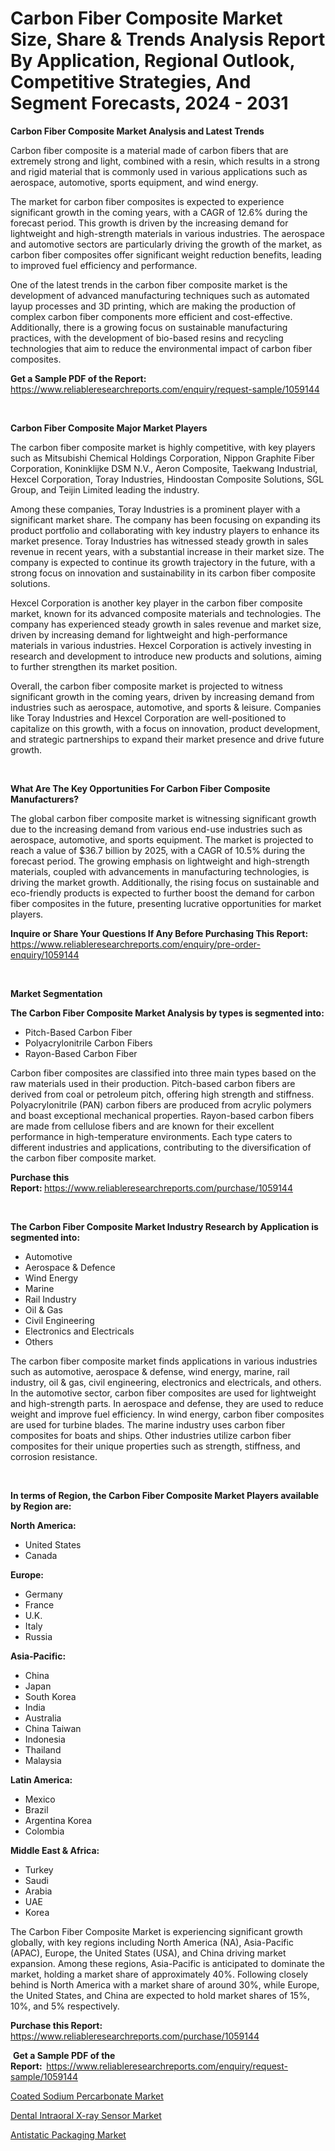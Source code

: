 <p><h1>Carbon Fiber Composite Market Size, Share & Trends Analysis Report By Application, Regional Outlook, Competitive Strategies, And Segment Forecasts, 2024 - 2031</h1></p><p><strong>Carbon Fiber Composite Market Analysis and Latest Trends</strong></p>
<p><p>Carbon fiber composite is a material made of carbon fibers that are extremely strong and light, combined with a resin, which results in a strong and rigid material that is commonly used in various applications such as aerospace, automotive, sports equipment, and wind energy.</p><p>The market for carbon fiber composites is expected to experience significant growth in the coming years, with a CAGR of 12.6% during the forecast period. This growth is driven by the increasing demand for lightweight and high-strength materials in various industries. The aerospace and automotive sectors are particularly driving the growth of the market, as carbon fiber composites offer significant weight reduction benefits, leading to improved fuel efficiency and performance.</p><p>One of the latest trends in the carbon fiber composite market is the development of advanced manufacturing techniques such as automated layup processes and 3D printing, which are making the production of complex carbon fiber components more efficient and cost-effective. Additionally, there is a growing focus on sustainable manufacturing practices, with the development of bio-based resins and recycling technologies that aim to reduce the environmental impact of carbon fiber composites.</p></p>
<p><strong>Get a Sample PDF of the Report:&nbsp;</strong> <a href="https://www.reliableresearchreports.com/enquiry/request-sample/1059144">https://www.reliableresearchreports.com/enquiry/request-sample/1059144</a></p>
<p>&nbsp;</p>
<p><strong>Carbon Fiber Composite Major Market Players</strong></p>
<p><p>The carbon fiber composite market is highly competitive, with key players such as Mitsubishi Chemical Holdings Corporation, Nippon Graphite Fiber Corporation, Koninklijke DSM N.V., Aeron Composite, Taekwang Industrial, Hexcel Corporation, Toray Industries, Hindoostan Composite Solutions, SGL Group, and Teijin Limited leading the industry.</p><p>Among these companies, Toray Industries is a prominent player with a significant market share. The company has been focusing on expanding its product portfolio and collaborating with key industry players to enhance its market presence. Toray Industries has witnessed steady growth in sales revenue in recent years, with a substantial increase in their market size. The company is expected to continue its growth trajectory in the future, with a strong focus on innovation and sustainability in its carbon fiber composite solutions.</p><p>Hexcel Corporation is another key player in the carbon fiber composite market, known for its advanced composite materials and technologies. The company has experienced steady growth in sales revenue and market size, driven by increasing demand for lightweight and high-performance materials in various industries. Hexcel Corporation is actively investing in research and development to introduce new products and solutions, aiming to further strengthen its market position.</p><p>Overall, the carbon fiber composite market is projected to witness significant growth in the coming years, driven by increasing demand from industries such as aerospace, automotive, and sports & leisure. Companies like Toray Industries and Hexcel Corporation are well-positioned to capitalize on this growth, with a focus on innovation, product development, and strategic partnerships to expand their market presence and drive future growth.</p></p>
<p>&nbsp;</p>
<p><strong>What Are The Key Opportunities For Carbon Fiber Composite Manufacturers?</strong></p>
<p><p>The global carbon fiber composite market is witnessing significant growth due to the increasing demand from various end-use industries such as aerospace, automotive, and sports equipment. The market is projected to reach a value of $36.7 billion by 2025, with a CAGR of 10.5% during the forecast period. The growing emphasis on lightweight and high-strength materials, coupled with advancements in manufacturing technologies, is driving the market growth. Additionally, the rising focus on sustainable and eco-friendly products is expected to further boost the demand for carbon fiber composites in the future, presenting lucrative opportunities for market players.</p></p>
<p><strong>Inquire or Share Your Questions If Any Before Purchasing This Report:</strong> <a href="https://www.reliableresearchreports.com/enquiry/pre-order-enquiry/1059144">https://www.reliableresearchreports.com/enquiry/pre-order-enquiry/1059144</a></p>
<p>&nbsp;</p>
<p><strong>Market Segmentation</strong></p>
<p><strong>The Carbon Fiber Composite Market Analysis by types is segmented into:</strong></p>
<p><ul><li>Pitch-Based Carbon Fiber</li><li>Polyacrylonitrile Carbon Fibers</li><li>Rayon-Based Carbon Fiber</li></ul></p>
<p><p>Carbon fiber composites are classified into three main types based on the raw materials used in their production. Pitch-based carbon fibers are derived from coal or petroleum pitch, offering high strength and stiffness. Polyacrylonitrile (PAN) carbon fibers are produced from acrylic polymers and boast exceptional mechanical properties. Rayon-based carbon fibers are made from cellulose fibers and are known for their excellent performance in high-temperature environments. Each type caters to different industries and applications, contributing to the diversification of the carbon fiber composite market.</p></p>
<p><strong>Purchase this Report:&nbsp;</strong><a href="https://www.reliableresearchreports.com/purchase/1059144">https://www.reliableresearchreports.com/purchase/1059144</a></p>
<p>&nbsp;</p>
<p><strong>The Carbon Fiber Composite Market Industry Research by Application is segmented into:</strong></p>
<p><ul><li>Automotive</li><li>Aerospace & Defence</li><li>Wind Energy</li><li>Marine</li><li>Rail Industry</li><li>Oil & Gas</li><li>Civil Engineering</li><li>Electronics and Electricals</li><li>Others</li></ul></p>
<p><p>The carbon fiber composite market finds applications in various industries such as automotive, aerospace & defense, wind energy, marine, rail industry, oil & gas, civil engineering, electronics and electricals, and others. In the automotive sector, carbon fiber composites are used for lightweight and high-strength parts. In aerospace and defense, they are used to reduce weight and improve fuel efficiency. In wind energy, carbon fiber composites are used for turbine blades. The marine industry uses carbon fiber composites for boats and ships. Other industries utilize carbon fiber composites for their unique properties such as strength, stiffness, and corrosion resistance.</p></p>
<p>&nbsp;</p>
<p><strong>In terms of Region, the Carbon Fiber Composite Market Players available by Region are:</strong></p>
<p>
    <p> <strong> North America: </strong>
        <ul>
            <li>United States</li>
            <li>Canada</li>
        </ul>
        </p> 
    <p> <strong> Europe: </strong>
        <ul>
            <li>Germany</li>
            <li>France</li>
            <li>U.K.</li>
            <li>Italy</li>
            <li>Russia</li>
        </ul>
        </p> 
    <p> <strong> Asia-Pacific: </strong>
        <ul>
            <li>China</li>
            <li>Japan</li>
            <li>South Korea</li>
            <li>India</li>
            <li>Australia</li>
            <li>China Taiwan</li>
            <li>Indonesia</li>
            <li>Thailand</li>
            <li>Malaysia</li>
        </ul>
        </p> 
    <p> <strong> Latin America: </strong>
        <ul>
            <li>Mexico</li>
            <li>Brazil</li>
            <li>Argentina Korea</li>
            <li>Colombia</li>
        </ul>
        </p> 
    <p> <strong> Middle East & Africa: </strong>
        <ul>
            <li>Turkey</li>
            <li>Saudi</li>
            <li>Arabia</li>
            <li>UAE</li>
            <li>Korea</li>
        </ul>
    </p>
    </p>
<p><p>The Carbon Fiber Composite Market is experiencing significant growth globally, with key regions including North America (NA), Asia-Pacific (APAC), Europe, the United States (USA), and China driving market expansion. Among these regions, Asia-Pacific is anticipated to dominate the market, holding a market share of approximately 40%. Following closely behind is North America with a market share of around 30%, while Europe, the United States, and China are expected to hold market shares of 15%, 10%, and 5% respectively.</p></p>
<p><strong>Purchase this Report: </strong><a href="https://www.reliableresearchreports.com/purchase/1059144">https://www.reliableresearchreports.com/purchase/1059144</a></p>
<p>&nbsp;<strong>Get a Sample PDF of the Report:&nbsp;&nbsp;</strong><a href="https://www.reliableresearchreports.com/enquiry/request-sample/1059144">https://www.reliableresearchreports.com/enquiry/request-sample/1059144</a></p>
<p><strong></strong></p>
<p><p><a href="https://github.com/edytherolanlouisejk1miz0wig/Market-Research-Report-List-1/blob/main/coated-sodium-percarbonate-market.md">Coated Sodium Percarbonate Market</a></p><p><a href="https://view.publitas.com/reportprime-1/dental-intraoral-x-ray-sensor-market-dynamics-2023-2030-also-about-its-market-trends-projections-and-opportunities/">Dental Intraoral X-ray Sensor Market</a></p><p><a href="https://github.com/peachesmcdowel1/Market-Research-Report-List-1/blob/main/antistatic-packaging-market.md">Antistatic Packaging Market</a></p></p>